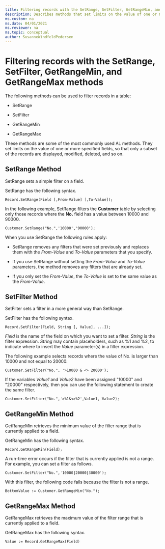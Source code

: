 ```yaml
---
title: Filtering records with the SetRange, SetFilter, GetRangeMin, and GetRangeMax methods
description: Describes methods that set limits on the value of one or more specified fields, so that only a subset of the records are displayed, modified, deleted, and so on. 
ms.custom: na
ms.date: 04/01/2021
ms.reviewer: na
ms.topic: conceptual
author: SusanneWindfeldPedersen
---
```


# Filtering records with the SetRange, SetFilter, GetRangeMin, and GetRangeMax methods

The following methods can be used to filter records in a table:  

- SetRange  

- SetFilter  

- GetRangeMin  

- GetRangeMax  

 These methods are some of the most commonly used AL methods. They set limits on the value of one or more specified fields, so that only a subset of the records are displayed, modified, deleted, and so on.  


## SetRange Method  
 SetRange sets a simple filter on a field.  

 SetRange has the following syntax.  

```AL
Record.SetRange(Field [,From-Value] [,To-Value]);  
```  

 In the following example, SetRange filters the **Customer** table by selecting only those records where the **No.** field has a value between 10000 and 90000.  

```AL
Customer.SetRange("No.",'10000','90000');  
```  

 When you use SetRange the following rules apply:  

-   SetRange removes any filters that were set previously and replaces them with the *From-Value* and *To-Value* parameters that you specify.  

-   If you use SetRange without setting the *From-Value* and *To-Value* parameters, the method removes any filters that are already set.  

-   If you only set the *From-Value*, the *To-Value* is set to the same value as the *From-Value*.  

## SetFilter Method  
 SetFilter sets a filter in a more general way than SetRange.  

 SetFilter has the following syntax.  

```AL
Record.SetFilter(Field, String [, Value], ...]);  
```  

 *Field* is the name of the field on which you want to set a filter. *String* is the filter expression. *String* may contain placeholders, such as %1 and %2, to indicate where to insert the *Value* parameter\(s\) in a filter expression.  

 The following example selects records where the value of No. is larger than 10000 and not equal to 20000.  

```AL
Customer.SetFilter("No.", '>10000 & <> 20000');  
```  

 If the variables *Value1* and *Value2* have been assigned "10000" and "20000" respectively, then you can use the following statement to create the same filter.  

```AL 
Customer.SetFilter("No.",'>%1&<>%2',Value1, Value2);  
```  

## GetRangeMin Method  
 GetRangeMin retrieves the minimum value of the filter range that is currently applied to a field.  

 GetRangeMin has the following syntax.  

```AL
Record.GetRangeMin(Field);  
```  

 A run-time error occurs if the filter that is currently applied is not a range. For example, you can set a filter as follows.  

```AL
Customer.SetFilter("No.",'10000|20000|30000');  
```  

 With this filter, the following code fails because the filter is not a range.  

```AL
BottomValue := Customer.GetRangeMin("No.");  
```  

## GetRangeMax Method  
 GetRangeMax retrieves the maximum value of the filter range that is currently applied to a field.  

 GetRangeMax has the following syntax.  

```AL
Value := Record.GetRangeMax(Field)  
```
